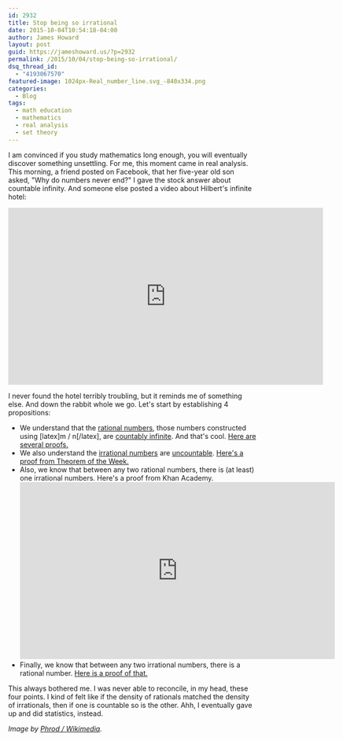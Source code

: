 ```yaml
---
id: 2932
title: Stop being so irrational
date: 2015-10-04T10:54:18-04:00
author: James Howard
layout: post
guid: https://jameshoward.us/?p=2932
permalink: /2015/10/04/stop-being-so-irrational/
dsq_thread_id:
  - "4193067570"
featured-image: 1024px-Real_number_line.svg_-840x334.png
categories:
  - Blog
tags:
  - math education
  - mathematics
  - real analysis
  - set theory
---
```

I am convinced if you study mathematics long enough, you will eventually discover something unsettling.  For me, this moment came in real analysis.  This morning, a friend posted on Facebook, that her five-year old son asked, "Why do numbers never end?"  I gave the stock answer about countable infinity.  And someone else posted a video about Hilbert's infinite hotel:

<iframe width="640" height="360" src="https://www.youtube-nocookie.com/embed/Uj3_KqkI9Zo?showinfo=0" frameborder="0" allowfullscreen></iframe>

I never found the hotel terribly troubling, but it reminds me of something else.  And down the rabbit whole we go.  Let's start by establishing 4 propositions:

* We understand that the [rational numbers](https://en.wikipedia.org/wiki/Rational_number), those numbers constructed using [latex]m / n[/latex], are [countably infinite](http://mathworld.wolfram.com/CountablyInfinite.html).  And that's cool.  [Here are several proofs.](https://proofwiki.org/wiki/Rational_Numbers_are_Countably_Infinite)
* We also understand the [irrational numbers](https://en.wikipedia.org/wiki/Irrational_number) are [uncountable](https://en.wikipedia.org/wiki/Uncountable_set).  [Here's a proof from Theorem of the Week.](https://theoremoftheweek.wordpress.com/2010/03/18/theorem-21-the-real-numbers-are-uncountable/)
*  Also, we know that between any two rational numbers, there is (at least) one irrational numbers. Here's a proof from Khan Academy. <iframe width="640" height="360" src="https://www.youtube-nocookie.com/embed/hxqo_DiL3pw?showinfo=0" frameborder="0" allowfullscreen></iframe>
*  Finally, we know that between any two irrational numbers, there is a rational number.  [Here is a proof of that.](http://math.stackexchange.com/a/421600/19244) 

This always bothered me.  I was never able to reconcile, in my head, these four points.  I kind of felt like if the density of rationals matched the density of irrationals, then if one is countable so is the other.  Ahh, I eventually gave up and did statistics, instead.

_Image by [Phrod / Wikimedia](https://commons.wikimedia.org/wiki/File:Real_number_line.svg)._
